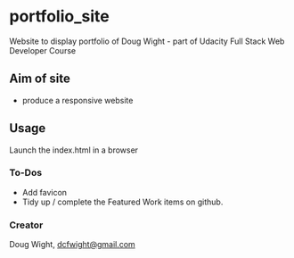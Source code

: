 # portfolio_site
Website to display portfolio of Doug Wight - part of Udacity Full Stack Web Developer Course

## Aim of site
- produce a responsive website

## Usage
Launch the index.html in a browser

### To-Dos
- Add favicon
- Tidy up / complete the Featured Work items on github.

### Creator
Doug Wight, dcfwight@gmail.com
